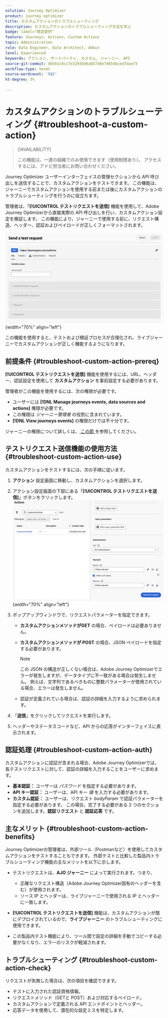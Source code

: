 ```yaml
---
solution: Journey Optimizer
product: journey optimizer
title: カスタムアクションのトラブルシューティング
description: カスタムアクションのトラブルシューティング方法を学ぶ
badge: label="限定提供"
feature: Journeys, Actions, Custom Actions
topic: Administration
role: Data Engineer, Data Architect, Admin
level: Experienced
keywords: アクション, サードパーティ, カスタム, ジャーニー, API
source-git-commit: d6501c8cc7e3293bd6a057d8e74654bced7dae75
workflow-type: tm+mt
source-wordcount: '582'
ht-degree: 3%

---
```



# カスタムアクションのトラブルシューティング {#troubleshoot-a-custom-action}

>[!AVAILABILITY]
>
>この機能は、一連の組織でのみ使用できます（使用制限あり）。 アクセスするには、アドビ担当者にお問い合わせください。
>

Journey Optimizer ユーザーインターフェイスの管理セクションから API 呼び出しを送信することで、カスタムアクションをテストできます。 この機能は、ジャーニーでカスタムアクションを使用する前または後にカスタムアクションのトラブルシューティングを行うのに役立ちます。

管理者は、「**[!UICONTROL テストリクエストを送信]** 機能を使用して、Adobe Journey Optimizerから直接実際の API 呼び出しを行い、カスタムアクション設定を検証します。 この機能により、ジャーニーで使用する前に、リクエスト構造、ヘッダー、認証およびペイロードが正しくフォーマットされます。

![](assets/send-test-request.png){width="70%" align="left"}

この機能を使用すると、テストおよび検証プロセスが合理化され、ライブジャーニーでカスタムアクションが正しく機能するようになります。

## 前提条件 {#troubleshoot-custom-action-prereq}

**[!UICONTROL テストリクエストを送信]** 機能を使用するには、URL、ヘッダー、認証設定を使用して **カスタムアクション** を事前設定する必要があります。

管理者がこの機能を使用するには、次の権限が必要です。

* ユーザーには **[!DNL Manage journeys events, data sources and actions]** 権限が必要です。
* この権限は *ジャーニー管理者* の役割に含まれています。
* **[!DNL View journeys events]** の権限だけでは不十分です。

ジャーニーの権限について詳しくは、[ この節 ](../administration/high-low-permissions.md#journey-capability) を参照してください。

## テストリクエスト送信機能の使用方法 {#troubleshoot-custom-action-use}

カスタムアクションをテストするには、次の手順に従います。

1. **アクション** 設定画面に移動し、カスタムアクションを選択します。
1. アクション設定画面の下部にある「**[!UICONTROL テストリクエストを送信]**」ボタンをクリックします。
   ![ アクション設定パネルの「テストリクエストを送信」ボタン ](assets/test-request.png){width="70%" align="left"}
1. ポップアップウィンドウで、リクエストパラメーターを指定できます。

   * **カスタムアクションメソッドがGET** の場合、ペイロードは必要ありません。
   * **カスタムアクションメソッドが POST** の場合、JSON ペイロードを指定する必要があります。

     >[!NOTE]
     >
     >この JSON の構造が正しくない場合は、Adobe Journey Optimizerでエラーが発生しますが、データタイプに不一致がある場合は発生しません。 例えば、文字列であるべきものに整数パラメーターが使用されている場合、エラーは発生しません。

   * 認証が定義されている場合は、認証の詳細を入力するように求められます。

1. 「**送信**」をクリックしてリクエストを実行します。
1. ヘッダーやステータスコードなど、API からの応答がインターフェイスに表示されます。

## 認証処理 {#troubleshoot-custom-action-auth}

カスタムアクションに認証が含まれる場合、Adobe Journey Optimizerでは、各テストリクエストに対して、認証の詳細を入力することをユーザーに求めます。

* **基本認証：** ユーザーは *パスワード* を指定する必要があります。
* **API キー認証：** ユーザーは、API キー *値* を入力する必要があります。
* **カスタム認証：** ユーザーは、リクエスト *bodyParam* で認証パラメーターを指定する必要があります。 この場合、完了する必要がある 2 つのセクションを追加します。**認証リクエスト** と **認証応答** です。

## 主なメリット {#troubleshoot-custom-action-benefits}

Journey Optimizerの管理者は、外部ツール（Postmanなど）を使用してカスタムアクションをテストすることもできます。 外部テストと比較した製品内トラブルシューティング機能の主なメリットを以下に示します。

* テストリクエストは、**AJO ジャーニー** によって実行されます。つまり、

   * 正確なリクエスト構造（Adobe Journey Optimizer固有のヘッダーを含む）が使用されます。
   * ソース IP とヘッダーは、ライブジャーニーで使用される IP とヘッダーに一致します。

* **[!UICONTROL テストリクエストを送信]** 機能は、カスタムアクションが既にデプロイされているので、**ライブジャーニー** のトラブルシューティングに使用できます。

* この製品内テスト機能により、ツール間で設定の詳細を手動でコピーする必要がなくなり、エラーのリスクが軽減されます。

## トラブルシューティング {#troubleshoot-custom-action-check}

リクエストが失敗した場合は、次の項目を確認できます。

* テストに入力された認証資格情報。
* リクエストメソッド（GETと POST）および対応するペイロード。
* カスタムアクションで定義される API エンドポイントとヘッダー。
* 応答データを使用して、潜在的な設定ミスを特定します。

